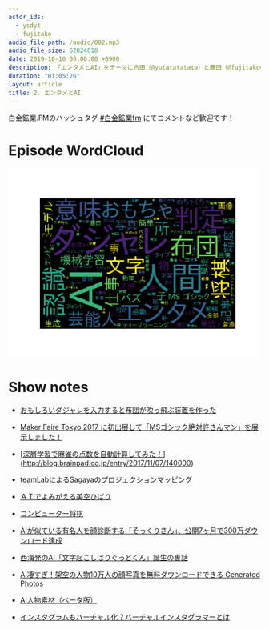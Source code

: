 ```yaml
---
actor_ids:
  - ysdyt
  - fujitako
audio_file_path: /audio/002.mp3
audio_file_size: 62824618
date: 2019-10-10 00:00:00 +0900
description: 「エンタメとAI」をテーマに吉田（@yutatatatata）と藤田（@fujitako03）でお話しました。
duration: "01:05:26"
layout: article
title: 2. エンタメとAI
---
```


白金鉱業.FMのハッシュタグ [#白金鉱業fm](https://twitter.com/search?q=%23%E7%99%BD%E9%87%91%E9%89%B1%E6%A5%ADfm&src=hashtag_click) にてコメントなど歓迎です！

# Episode WordCloud

![002.png](./../images/wordcloud/002.png)

# Show notes

- [おもしろいダジャレを入力すると布団が吹っ飛ぶ装置を作った](https://qiita.com/fujit33/items/dbfbd7a2aa3858067b6c)

- [Maker Faire Tokyo 2017 に初出展して「MSゴシック絶対許さんマン」を展示しました！]([http://ysdyt.net/maker-faire-tokyo-2017-%E3%81%AB%E5%88%9D%E5%87%BA%E5%B1%95%E3%81%97%E3%81%A6%E3%80%8Cms%E3%82%B4%E3%82%B7%E3%83%83%E3%82%AF%E7%B5%B6%E5%AF%BE%E8%A8%B1%E3%81%95%E3%82%93%E3%83%9E%E3%83%B3%E3%80%8D/](http://ysdyt.net/maker-faire-tokyo-2017-に初出展して「msゴシック絶対許さんマン」/))

- [[深層学習で麻雀の点数を自動計算してみた！](http://blog.brainpad.co.jp/entry/2017/11/07/140000)](http://blog.brainpad.co.jp/entry/2017/11/07/140000)

- [teamLabによるSagayaのプロジェクションマッピング](http://moonflower-sagaya.com/)

- [ＡＩでよみがえる美空ひばり](https://www6.nhk.or.jp/special/detail/index.html?aid=20190929)

- [コンピューター将棋]([https://dic.nicovideo.jp/a/%E3%82%B3%E3%83%B3%E3%83%94%E3%83%A5%E3%83%BC%E3%82%BF%E5%B0%86%E6%A3%8B](https://dic.nicovideo.jp/a/コンピュータ将棋))

- [AIが似ている有名人を顔診断する「そっくりさん」、公開7ヶ月で300万ダウンロード達成](https://www.fashionsnap.com/article/2019-02-28/sokkurisan/)

- [西海発のAI「文字起こしばりぐっどくん」誕生の裏話](https://varygood.jp/archives/21425)

- [AI凄すぎ！架空の人物10万人の顔写真を無料ダウンロードできる Generated Photos](http://photoshopvip.net/118030)

- [AI人物素材（ベータ版）](https://www.photo-ac.com/main/genface)

- [インスタグラムもバーチャル化？バーチャルインスタグラマーとは](https://insta-antenna.com/virtual-instagramer)
